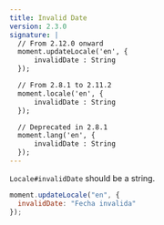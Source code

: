 ```yaml
---
title: Invalid Date
version: 2.3.0
signature: |
  // From 2.12.0 onward
  moment.updateLocale('en', {
      invalidDate : String
  });

  // From 2.8.1 to 2.11.2
  moment.locale('en', {
      invalidDate : String
  });

  // Deprecated in 2.8.1
  moment.lang('en', {
      invalidDate : String
  });
---
```


`Locale#invalidDate` should be a string.

```javascript
moment.updateLocale("en", {
  invalidDate: "Fecha invalida"
});
```
